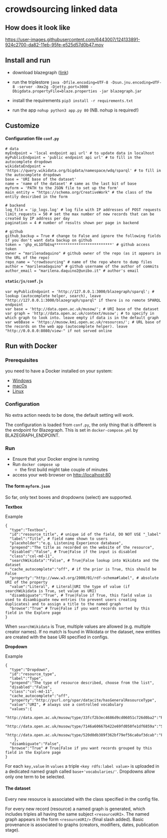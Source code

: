 # crowdsourcing linked data

## How does it look like

https://user-images.githubusercontent.com/6443007/124133891-924c2700-da82-11eb-95fe-e525d57d0b47.mov


## Install and run

 * download blazegraph ([link](https://github.com/blazegraph/database/releases/tag/BLAZEGRAPH_2_1_6_RC))

 * run the triplestore `java -Dfile.encoding=UTF-8 -Dsun.jnu.encoding=UTF-8 -server -Xmx2g -Djetty.port=3000 -Dbigdata.propertyFile=blaze.properties -jar blazegraph.jar`

 * install the requirements `pip3 install -r requirements.txt`

 * run the app `nohup python3 app.py 80` (NB. nohup is required!)

## Customize

#### Configuration file `conf.py`

```
# data
myEndpoint = 'local endpoint api url' # to update data in localhost
myPublicEndpoint = 'public endpoint api url' # to fill in the autocomplete dropdown
wikidataEndpoint = 'https://query.wikidata.org/bigdata/namespace/wdq/sparql' # to fill in the autocomplete dropdown
base = 'URI base of the dataset'
name = 'name of the dataset' # same as the last bit of base
myform = 'PATH to the JSON file to set up the form'
main_entity = "https://schema.org/CreativeWork" # the class of the entity described in the form

# backend
log_file = 'ip_logs.log' # log file with IP addresses of POST requests
limit_requests = 50 # set the max number of new records that can be created by IP address per day
pagination = 4 # number of results shown per page in backend

# github
github_backup = True # change to False and ignore the following fields if you don't want data backup on github
token = 'ghp_eL1OfbEnq**************************' # github access token
owner = "marilenadaquino" # github owner of the repo (as it appears in the URL of the repo)
repo_name = "crowdsourcing" # name of the repo where to dump files
author = "marilenadaquino" # github username of the author of commits
author_email = "marilena.daquino2@unibo.it" # author's email
```

#### `static/js/conf.js`

```
var myPublicEndpoint = 'http://127.0.0.1:3000/blazegraph/sparql'; # lookup (autocomplete helper, search), leave "http://127.0.0.1:3000/blazegraph/sparql" if there is no remote SPARQL endpoint
var base = 'http://data.open.ac.uk/musow/'; # URI base of the dataset
var graph = 'http://data.open.ac.uk/context/musow'; # to specify in which graph to look into. leave empty if data is in the default graph
var webBase = 'https://musow.kmi.open.ac.uk/resources/'; # URL base of the records on the web app (autocomplete helper). leave "http://0.0.0.0:8080/view-" if not served online

```

## Run with Docker
### Prerequisites
you need to have a Docker installed on your system:
- [Windows](https://docs.docker.com/desktop/windows/install/)
- [macOs](https://docs.docker.com/desktop/mac/install/)
- [Linux](https://docs.docker.com/engine/install/)


### Configuration
No extra action needs to be done, the default setting will work.

The configuration is loaded from `conf.py`, the only thing that is different is the endpoint for Blazegraph. This is set in `docker-compose.yml` by BLAZEGRAPH_ENDPOINT.

### Run 
- Ensure that your Docker engine is running
- Run ```docker compose up```
  - the first build might take couple of minutes
- access your web browser on [http://localhost:80](http://localhost:80)

#### The form `myform.json`

So far, only text boxes and dropdowns (select) are supported.  

**Textbox**

Example

```
{
  "type":"Textbox",
  "id":"resource_title", # unique id of the field, DO NOT USE "_label"
  "label":"Title", # field name shown to users
  "placeholder":"e.g. Listening Experience database",
  "prepend":"The title as recorded on the website of the resource",
  "disabled":"False", # True|False if the input is disabled
  "class":"col-md-11",
  "searchWikidata":"False", # True|False lookup into Wikidata and the dataset
  "cache_autocomplete":"off", # if the prior is True, this should be False
  "property":"http://www.w3.org/2000/01/rdf-schema#label", # absolute URI of the property
  "value":"Literal", # Literal|URI the type of value (if searchWikidata is True, set value as URI)
  "disambiguate":"True", # True|False if True, this field value is used to disambiguate new entries (to prevent users creating duplicates) and to assign a title to the named graph
  "browse":"True" # True|False if you want records sorted by this field in the Explore page
}
```

When `searchWikidata` is True, multiple values are allowed (e.g. multiple creator names). If no match is found in Wikidata or the dataset, new entities are created with the base URI specified in configs.

**Dropdown**

Example

```
{
  "type":"Dropdown",
  "id":"resource_type",
  "label":"Type",
  "prepend":"The type of resource described, choose from the list",
  "disabled":"False",
  "class":"col-md-11",
  "cache_autocomplete":"off",
  "property":"http://purl.org/spar/datacite/hasGeneralResourceType",
  "value":"URI", # always use a controlled vocabulary
  "values":{
      "http://data.open.ac.uk/musow/type/33fcf2b3ec4686d9cd06051c726d0ba2":"Repository",
      "http://data.open.ac.uk/musow/type/7146a60667b422e69fd050fe1df6859a":"Schema",
      "http://data.open.ac.uk/musow/type/520d0db389f362bf79ef56ca0af3dcab":"Format"
    },
  "disambiguate":"False",
  "browse":"True" # True|False if you want records grouped by this field in the Explore page
}
```

For each `key,value` in `values` a triple `<key rdfs:label value>` is uploaded in a dedicated named graph called `base+'vocabularies/'`. Dropdowns allow only one term to be selected.

#### The dataset

Every new resource is associated with the class specified in the config file.

For every new record (resource) a named graph is generated, which includes triples all having the same subject `<resourceURI>`. The named graph appears in the form `<resourceURI/>` (final slash added). Basic provenance is associated to graphs (creators, modifiers, dates, publication stage).
